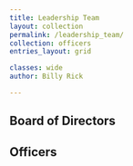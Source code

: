 ```yaml
---
title: Leadership Team
layout: collection
permalink: /leadership_team/
collection: officers
entries_layout: grid

classes: wide
author: Billy Rick

---
```

## Board of Directors

## Officers
